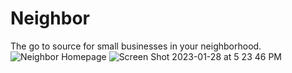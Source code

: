 # Neighbor
The go to source for small businesses in your neighborhood.
![Neighbor Homepage](https://user-images.githubusercontent.com/93608207/215304357-e95a07e3-8731-4eae-af2a-dbd0ff79138d.jpg)
![Screen Shot 2023-01-28 at 5 23 46 PM](https://user-images.githubusercontent.com/93608207/215304368-e3848279-f748-4425-8443-9598f72385c3.jpg)
